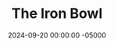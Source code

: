 ---
layout: post
title:  "The Iron Bowl"
date:   2024-09-20 00:00:00 -05000
categories: 
- Recipes
- Ground Meat
permalink: /recipes/iron-bowl
image: /assets/Food/Ground Meat/Iron Bowl/iron-bowl-cover.jpg
ing: ironbowl-ing
facts: ironbowl-facts
section1: Lentils
start2: Frozen spinach, thawed
section2: Spinach
start3: Ground beef, 93/7
section3: Beef
start4: Pumpkin seeds
section4: Pumpkin Seeds
start5: 
section5: 
Prep: 10
Rest: 
Cook: 20
Source1: 
Source2: 
whisk: https://s.samsungfood.com/QHxXu
tags: 
- ground meat
- ground beef
- lentils
- red lentils
- pumpkin seeds
- seeds
- spinach
- frozen spinach
- allspice
- all spice
- cinnamon
- nutmeg
- ginger
- lemon
- iron
- garlic
- onion
Description: If you read through my post <a href="/misc/iron">I Run on Iron</a>, you'll know that ground beef, spinach, lentils, and pumpkin seeds are all very high sources of iron.  This bowl of food packs 12.98 mg (72% DV) of iron, as well as being a great source of protein, fiber, and healthy fats. It's also loaded with magnesium, calcium, potassium, zinc, phosphorus, B vitamins, and vitamins E and K, all while tasting delicious and having 56 g of protein per serving.  The flavor profile is very similar to my <a href="/recipes/lebanese-casserole">Lebanese Riced Cauliflower Casserole</a>, but with red lentils and pumpkin seeds in place of cauliflower rice and pine nuts
Instructions: 
- Lentils - In a medium pot, add your lentils, water, and chicken bouillon powder. Bring to a boil, reduce heat to medium, and let cook for about 6 minutes. See my <a href="/recipes/red-lentils">Easy Red Lentils</a> for a full breakdown on cooking lentils<br><br>
- <center><img src="/assets/Food/Ground Meat/Iron Bowl/iron-bowl-lentils.jpg" alt="" class="instruction-image"></center><br>

- Spinach - Heat a 12" nonstick pan over medium heat with olive oil. Add your spinach and spices (garlic, onion, cumin, lemon pepper, and black pepper), and cook (covered) until the water has cooked off and the spinach just begins to stick to the pan (about 10 minutes)<br><br>
- <center><img src="/assets/Food/Ground Meat/Iron Bowl/iron-bowl-spinach.jpg" alt="" class="instruction-image"></center><br>

- Meat - Heat a 10" cast iron pan over medium heat with olive oil. Add your spinach, and brown the meat. When no longer pink, season with soy sauce, garlic, allspice, cinnamon, nutmeg, and cloves<br><br>
- <center><img src="/assets/Food/Ground Meat/Iron Bowl/iron-bowl-meat.jpg" alt="" class="instruction-image"></center><br>

- Seeds - Once the lentils, spinach, and beef are finished, assemble into bowl, and use one of your pans to toast the pumpkin seeds on medium heat for about 3 minutes, or until fragrant. Top each bowl with the seeds, and enjoy<br><br>
- <center><img src="/assets/Food/Ground Meat/Iron Bowl/iron-bowl-seeds.jpg" alt="" class="instruction-image"></center>
---
